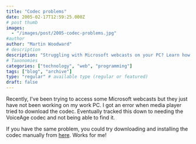 ```yaml
---
title: "Codec problems"
date: 2005-02-17T12:59:25.000Z
# post thumb
images:
  - "/images/post/2005-codec-problems.jpg"
#author
author: "Martin Woodward"
# description
description: "Struggling with Microsoft webcasts on your PC? Learn how to manually download the VoiceAge codec to resolve playback issues."
# Taxonomies
categories: ["technology", "web", "programming"]
tags: ["blog", "archive"]
type: "regular" # available type (regular or featured)
draft: false
---
```


Recently, I've been trying to access some Microsoft webcasts but they just have not been working on my work PC. I got an error when media player tried to download the codec. Eventually tracked this down to needing the VoiceAge codec and not being able to find it.

If you have the same problem, you could try downloading and installing the codec manually from [here](http://www.voiceage.com/codecsite/media/acelpacm.exe). Works for me!
